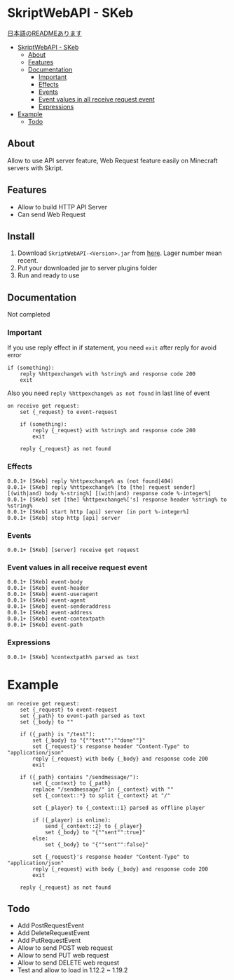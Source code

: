 # SkriptWebAPI - SKeb

[日本語のREADMEあります](/README_JA.MD)

- [SkriptWebAPI - SKeb](#skriptwebapi---skeb)
  - [About](#about)
  - [Features](#features)
  - [Documentation](#documentation)
    - [Important](#important)
    - [Effects](#effects)
    - [Events](#events)
    - [Event values in all receive request event](#event-values-in-all-receive-request-event)
    - [Expressions](#expressions)
- [Example](#example)
  - [Todo](#todo)


## About

Allow to use API server feature, Web Request feature easily on Minecraft servers with Skript.

## Features

- Allow to build HTTP API Server
- Can send Web Request

## Install

1. Download `SkriptWebAPI-<Version>.jar` from [here](https://github.com/faketunaPrivateCamp/SkriptWebAPI/releases). Lager number mean recent.
2. Put your downloaded jar to server plugins folder
3. Run and ready to use

## Documentation

Not completed

### Important

If you use reply effect in if statement, you need `exit` after reply for avoid error
```sk
if (something):
    reply %httpexchange% with %string% and response code 200
    exit
```

Also you need `reply %httpexchange% as not found` in last line of event
```sk
on receive get request:
    set {_request} to event-request

    if (something):
        reply {_request} with %string% and response code 200
        exit
    
    reply {_request} as not found
```



### Effects
```sk
0.0.1+ [SKeb] reply %httpexchange% as (not found|404)
0.0.1+ [SKeb] reply %httpexchange% [to [the] request sender] [(with|and) body %-string%] [(with|and) response code %-integer%]
0.0.1+ [SKeb] set [the] %httpexchange%['s] response header %string% to %string%
0.0.1+ [SKeb] start http [api] server [in port %-integer%]
0.0.1+ [SKeb] stop http [api] server
```

### Events
```sk
0.0.1+ [SKeb] [server] receive get request
```

### Event values in all receive request event
```sk
0.0.1+ [SKeb] event-body
0.0.1+ [SKeb] event-header
0.0.1+ [SKeb] event-useragent
0.0.1+ [SKeb] event-agent
0.0.1+ [SKeb] event-senderaddress
0.0.1+ [SKeb] event-address
0.0.1+ [SKeb] event-contextpath
0.0.1+ [SKeb] event-path
```

### Expressions
```sk
0.0.1+ [SKeb] %contextpath% parsed as text
```


# Example
```sk
on receive get request:
    set {_request} to event-request
    set {_path} to event-path parsed as text
    set {_body} to ""

    if ({_path} is "/test"):
        set {_body} to "{""test"":""done""}"
        set {_request}'s response header "Content-Type" to "application/json"
        reply {_request} with body {_body} and response code 200
        exit

    if ({_path} contains "/sendmessage/"):
        set {_context} to {_path}
        replace "/sendmessage/" in {_context} with ""
        set {_context::*} to split {_context} at "/"

        set {_player} to {_context::1} parsed as offline player

        if ({_player} is online):
            send {_context::2} to {_player}
            set {_body} to "{""sent"":true}"
        else:
            set {_body} to "{""sent"":false}"
            
        set {_request}'s response header "Content-Type" to "application/json"
        reply {_request} with body {_body} and response code 200
        exit

    reply {_request} as not found
```

## Todo

- Add PostRequestEvent
- Add DeleteRequestEvent
- Add PutRequestEvent
- Allow to send POST web request
- Allow to send PUT web request
- Allow to send DELETE web request
- Test and allow to load in 1.12.2 ~ 1.19.2